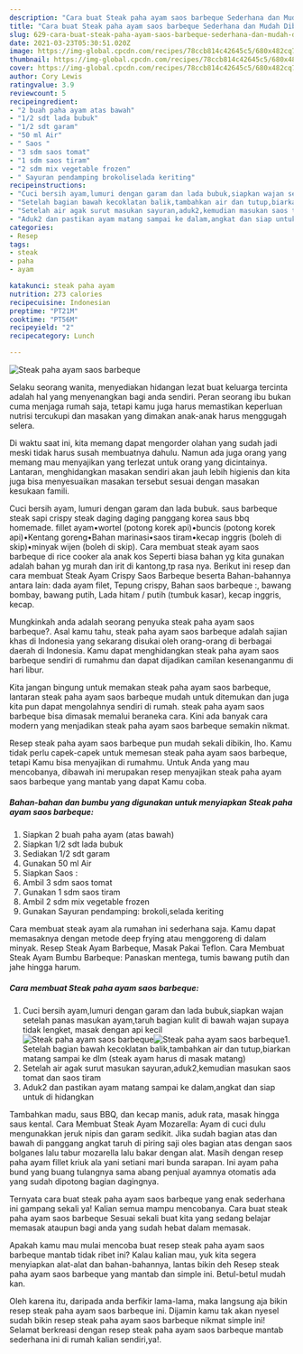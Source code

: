 ```yaml
---
description: "Cara buat Steak paha ayam saos barbeque Sederhana dan Mudah Dibuat"
title: "Cara buat Steak paha ayam saos barbeque Sederhana dan Mudah Dibuat"
slug: 629-cara-buat-steak-paha-ayam-saos-barbeque-sederhana-dan-mudah-dibuat
date: 2021-03-23T05:30:51.020Z
image: https://img-global.cpcdn.com/recipes/78ccb814c42645c5/680x482cq70/steak-paha-ayam-saos-barbeque-foto-resep-utama.jpg
thumbnail: https://img-global.cpcdn.com/recipes/78ccb814c42645c5/680x482cq70/steak-paha-ayam-saos-barbeque-foto-resep-utama.jpg
cover: https://img-global.cpcdn.com/recipes/78ccb814c42645c5/680x482cq70/steak-paha-ayam-saos-barbeque-foto-resep-utama.jpg
author: Cory Lewis
ratingvalue: 3.9
reviewcount: 5
recipeingredient:
- "2 buah paha ayam atas bawah"
- "1/2 sdt lada bubuk"
- "1/2 sdt garam"
- "50 ml Air"
- " Saos "
- "3 sdm saos tomat"
- "1 sdm saos tiram"
- "2 sdm mix vegetable frozen"
- " Sayuran pendamping brokoliselada keriting"
recipeinstructions:
- "Cuci bersih ayam,lumuri dengan garam dan lada bubuk,siapkan wajan setelah panas masukan ayam,taruh bagian kulit di bawah wajan supaya tidak lengket, masak dengan api kecil"
- "Setelah bagian bawah kecoklatan balik,tambahkan air dan tutup,biarkan matang sampai ke dlm (steak ayam harus di masak matang)"
- "Setelah air agak surut masukan sayuran,aduk2,kemudian masukan saos tomat dan saos tiram"
- "Aduk2 dan pastikan ayam matang sampai ke dalam,angkat dan siap untuk di hidangkan"
categories:
- Resep
tags:
- steak
- paha
- ayam

katakunci: steak paha ayam 
nutrition: 273 calories
recipecuisine: Indonesian
preptime: "PT21M"
cooktime: "PT56M"
recipeyield: "2"
recipecategory: Lunch

---
```



![Steak paha ayam saos barbeque](https://img-global.cpcdn.com/recipes/78ccb814c42645c5/680x482cq70/steak-paha-ayam-saos-barbeque-foto-resep-utama.jpg)

Selaku seorang wanita, menyediakan hidangan lezat buat keluarga tercinta adalah hal yang menyenangkan bagi anda sendiri. Peran seorang ibu bukan cuma menjaga rumah saja, tetapi kamu juga harus memastikan keperluan nutrisi tercukupi dan masakan yang dimakan anak-anak harus menggugah selera.

Di waktu  saat ini, kita memang dapat mengorder olahan yang sudah jadi meski tidak harus susah membuatnya dahulu. Namun ada juga orang yang memang mau menyajikan yang terlezat untuk orang yang dicintainya. Lantaran, menghidangkan masakan sendiri akan jauh lebih higienis dan kita juga bisa menyesuaikan masakan tersebut sesuai dengan masakan kesukaan famili. 

Cuci bersih ayam, lumuri dengan garam dan lada bubuk. saus barbeque steak sapi crispy steak daging daging panggang korea saus bbq homemade. fillet ayam•wortel (potong korek api)•buncis (potong korek api)•Kentang goreng•Bahan marinasi•saos tiram•kecap inggris (boleh di skip)•minyak wijen (boleh di skip). Cara membuat steak ayam saos barbeque di rice cooker ala anak kos Seperti biasa bahan yg kita gunakan adalah bahan yg murah dan irit di kantong,tp rasa nya. Berikut ini resep dan cara membuat Steak Ayam Crispy Saos Barbeque beserta Bahan-bahannya antara lain: dada ayam filet, Tepung crispy, Bahan saos barbeque :, bawang bombay, bawang putih, Lada hitam / putih (tumbuk kasar), kecap inggris, kecap.

Mungkinkah anda adalah seorang penyuka steak paha ayam saos barbeque?. Asal kamu tahu, steak paha ayam saos barbeque adalah sajian khas di Indonesia yang sekarang disukai oleh orang-orang di berbagai daerah di Indonesia. Kamu dapat menghidangkan steak paha ayam saos barbeque sendiri di rumahmu dan dapat dijadikan camilan kesenanganmu di hari libur.

Kita jangan bingung untuk memakan steak paha ayam saos barbeque, lantaran steak paha ayam saos barbeque mudah untuk ditemukan dan juga kita pun dapat mengolahnya sendiri di rumah. steak paha ayam saos barbeque bisa dimasak memalui beraneka cara. Kini ada banyak cara modern yang menjadikan steak paha ayam saos barbeque semakin nikmat.

Resep steak paha ayam saos barbeque pun mudah sekali dibikin, lho. Kamu tidak perlu capek-capek untuk memesan steak paha ayam saos barbeque, tetapi Kamu bisa menyajikan di rumahmu. Untuk Anda yang mau mencobanya, dibawah ini merupakan resep menyajikan steak paha ayam saos barbeque yang mantab yang dapat Kamu coba.

<!--inarticleads1-->

##### Bahan-bahan dan bumbu yang digunakan untuk menyiapkan Steak paha ayam saos barbeque:

1. Siapkan 2 buah paha ayam (atas bawah)
1. Siapkan 1/2 sdt lada bubuk
1. Sediakan 1/2 sdt garam
1. Gunakan 50 ml Air
1. Siapkan  Saos :
1. Ambil 3 sdm saos tomat
1. Gunakan 1 sdm saos tiram
1. Ambil 2 sdm mix vegetable frozen
1. Gunakan  Sayuran pendamping: brokoli,selada keriting


Cara membuat steak ayam ala rumahan ini sederhana saja. Kamu dapat memasaknya dengan metode deep frying atau menggoreng di dalam minyak. Resep Steak Ayam Barbeque, Masak Pakai Teflon. Cara Membuat Steak Ayam Bumbu Barbeque: Panaskan mentega, tumis bawang putih dan jahe hingga harum. 

<!--inarticleads2-->

##### Cara membuat Steak paha ayam saos barbeque:

1. Cuci bersih ayam,lumuri dengan garam dan lada bubuk,siapkan wajan setelah panas masukan ayam,taruh bagian kulit di bawah wajan supaya tidak lengket, masak dengan api kecil
<img src="https://img-global.cpcdn.com/steps/4314e2ba56511488/160x128cq70/steak-paha-ayam-saos-barbeque-langkah-memasak-1-foto.jpg" alt="Steak paha ayam saos barbeque"><img src="https://img-global.cpcdn.com/steps/520a0095245734f6/160x128cq70/steak-paha-ayam-saos-barbeque-langkah-memasak-1-foto.jpg" alt="Steak paha ayam saos barbeque">1. Setelah bagian bawah kecoklatan balik,tambahkan air dan tutup,biarkan matang sampai ke dlm (steak ayam harus di masak matang)
1. Setelah air agak surut masukan sayuran,aduk2,kemudian masukan saos tomat dan saos tiram
1. Aduk2 dan pastikan ayam matang sampai ke dalam,angkat dan siap untuk di hidangkan


Tambahkan madu, saus BBQ, dan kecap manis, aduk rata, masak hingga saus kental. Cara Membuat Steak Ayam Mozarella: Ayam di cuci dulu mengunakkan jeruk nipis dan garam sedikit. Jika sudah bagian atas dan bawah di panggang angkat taruh di piring saji oles bagian atas dengan saos bolganes lalu tabur mozarella lalu bakar dengan alat. Masih dengan resep paha ayam fillet kriuk ala yani setiani mari bunda sarapan. Ini ayam paha bund yang buang tulangnya sama abang penjual ayamnya otomatis ada yang sudah dipotong bagian dagingnya. 

Ternyata cara buat steak paha ayam saos barbeque yang enak sederhana ini gampang sekali ya! Kalian semua mampu mencobanya. Cara buat steak paha ayam saos barbeque Sesuai sekali buat kita yang sedang belajar memasak ataupun bagi anda yang sudah hebat dalam memasak.

Apakah kamu mau mulai mencoba buat resep steak paha ayam saos barbeque mantab tidak ribet ini? Kalau kalian mau, yuk kita segera menyiapkan alat-alat dan bahan-bahannya, lantas bikin deh Resep steak paha ayam saos barbeque yang mantab dan simple ini. Betul-betul mudah kan. 

Oleh karena itu, daripada anda berfikir lama-lama, maka langsung aja bikin resep steak paha ayam saos barbeque ini. Dijamin kamu tak akan nyesel sudah bikin resep steak paha ayam saos barbeque nikmat simple ini! Selamat berkreasi dengan resep steak paha ayam saos barbeque mantab sederhana ini di rumah kalian sendiri,ya!.

